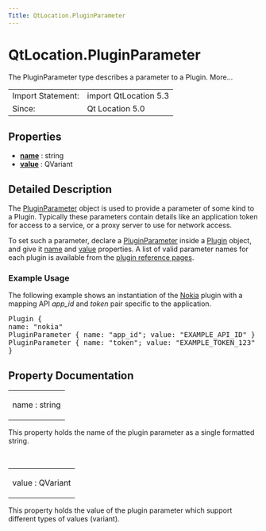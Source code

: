 ```yaml
---
Title: QtLocation.PluginParameter
---
```


# QtLocation.PluginParameter

<span class="subtitle"></span>
<!-- $$$PluginParameter-brief -->
<p>The PluginParameter type describes a parameter to a Plugin. More...</p>
<!-- @@@PluginParameter -->
<table class="alignedsummary">
<tr><td class="memItemLeft rightAlign topAlign"> Import Statement:</td><td class="memItemRight bottomAlign"> import QtLocation 5.3</td></tr><tr><td class="memItemLeft rightAlign topAlign"> Since:</td><td class="memItemRight bottomAlign">  Qt Location 5.0</td></tr></table><ul>
</ul>
<h2 id="properties">Properties</h2>
<ul>
<li class="fn"><b><b><a href="#name-prop">name</a></b></b> : string</li>
<li class="fn"><b><b><a href="#value-prop">value</a></b></b> : QVariant</li>
</ul>
<!-- $$$PluginParameter-description -->
<h2 id="details">Detailed Description</h2>
</p>
<p>The <a href="index.html">PluginParameter</a> object is used to provide a parameter of some kind to a Plugin. Typically these parameters contain details like an application token for access to a service, or a proxy server to use for network access.</p>
<p>To set such a parameter, declare a <a href="index.html">PluginParameter</a> inside a <a href="QtLocation.location-places-qml.md#plugin">Plugin</a> object, and give it <a href="#name-prop">name</a> and <a href="#value-prop">value</a> properties. A list of valid parameter names for each plugin is available from the <a href="QtLocation.qtlocation-index.md#plugin-references-and-parameters">plugin reference pages</a>.</p>
<h3 >Example Usage</h3>
<p>The following example shows an instantiation of the <a href="QtLocation.location-plugin-nokia.md">Nokia</a> plugin with a mapping API <i>app_id</i> and <i>token</i> pair specific to the application.</p>
<pre class="cpp">Plugin {
name: <span class="string">&quot;nokia&quot;</span>
PluginParameter { name: <span class="string">&quot;app_id&quot;</span>; value: <span class="string">&quot;EXAMPLE_API_ID&quot;</span> }
PluginParameter { name: <span class="string">&quot;token&quot;</span>; value: <span class="string">&quot;EXAMPLE_TOKEN_123&quot;</span> }
}</pre>
<!-- @@@PluginParameter -->
<h2>Property Documentation</h2>
<!-- $$$name -->
<table class="qmlname"><tr valign="top" id="name-prop"><td class="tblQmlPropNode"><p><span class="name">name</span> : <span class="type">string</span></p></td></tr></table><p>This property holds the name of the plugin parameter as a single formatted string.</p>
<!-- @@@name -->
<br/>
<!-- $$$value -->
<table class="qmlname"><tr valign="top" id="value-prop"><td class="tblQmlPropNode"><p><span class="name">value</span> : <span class="type">QVariant</span></p></td></tr></table><p>This property holds the value of the plugin parameter which support different types of values (variant).</p>
<!-- @@@value -->
<br/>
